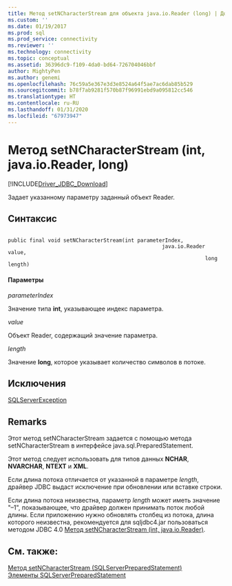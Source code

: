 ```yaml
---
title: Метод setNCharacterStream для объекта java.io.Reader (long) | Документация Майкрософт
ms.custom: ''
ms.date: 01/19/2017
ms.prod: sql
ms.prod_service: connectivity
ms.reviewer: ''
ms.technology: connectivity
ms.topic: conceptual
ms.assetid: 36396dc9-f109-4da0-bd64-726704046bbf
author: MightyPen
ms.author: genemi
ms.openlocfilehash: 76c59a5e367e3d3e8524a64f5ae7ac6dab85b529
ms.sourcegitcommit: b78f7ab9281f570b87f96991ebd9a095812cc546
ms.translationtype: HT
ms.contentlocale: ru-RU
ms.lasthandoff: 01/31/2020
ms.locfileid: "67973947"
---
```

# <a name="setncharacterstream-method-int-javaioreader-long"></a>Метод setNCharacterStream (int, java.io.Reader, long)
[!INCLUDE[Driver_JDBC_Download](../../../includes/driver_jdbc_download.md)]

  Задает указанному параметру заданный объект Reader.  
  
## <a name="syntax"></a>Синтаксис  
  
```  
  
public final void setNCharacterStream(int parameterIndex,  
                                                  java.io.Reader value,  
                                                                long length)  
```  
  
#### <a name="parameters"></a>Параметры  
 *parameterIndex*  
  
 Значение типа **int**, указывающее индекс параметра.  
  
 *value*  
  
 Объект Reader, содержащий значение параметра.  
  
 *length*  
  
 Значение **long**, которое указывает количество символов в потоке.  
  
## <a name="exceptions"></a>Исключения  
 [SQLServerException](../../../connect/jdbc/reference/sqlserverexception-class.md)  
  
## <a name="remarks"></a>Remarks  
 Этот метод setNCharacterStream задается с помощью метода setNCharacterStream в интерфейсе java.sql.PreparedStatement.  
  
 Этот метод следует использовать для типов данных **NCHAR**, **NVARCHAR**, **NTEXT** и **XML**.  
  
 Если длина потока отличается от указанной в параметре *length*, драйвер JDBC выдаст исключение при обновлении или вставке строки.  
  
 Если длина потока неизвестна, параметр *length* может иметь значение "–1", показывающее, что драйвер должен принимать поток любой длины. Если приложению нужно обновлять столбец из потока, длина которого неизвестна, рекомендуется для sqljdbc4.jar пользоваться методом JDBC 4.0 [Метод setNCharacterStream (int, java.io.Reader)](../../../connect/jdbc/reference/setncharacterstream-method-int-java-io-reader.md).  
  
## <a name="see-also"></a>См. также:  
 [Метод setNCharacterStream (SQLServerPreparedStatement)](../../../connect/jdbc/reference/setncharacterstream-method-sqlserverpreparedstatement.md)   
 [Элементы SQLServerPreparedStatement](../../../connect/jdbc/reference/sqlserverpreparedstatement-members.md)  
  
  
